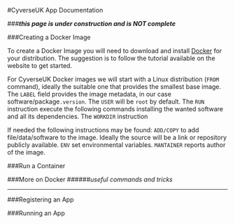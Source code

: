 #CyverseUK App Documentation

###**_this page is under construction and is NOT complete_**

###Creating a Docker Image

To create a Docker Image you will need to download and install <a href=https://www.docker.com/products/overview>Docker</a> for your distribution.
The suggestion is to follow the tutorial available on the website to get started.

For CyverseUK Docker images we will start with a Linux distribution (`FROM` command), ideally the suitable one that provides the smallest base image.
The `LABEL` field provides the image metadata, in our case software/package`.version`.
The `USER` will be `root` by default.
The `RUN` instruction execute the following commands installing the wanted software and all its dependencies.
The `WORKDIR` instruction 

If needed the following instructions may be found:
`ADD/COPY` to add file/data/software to the image. Ideally the source will be a link or repository publicly available.
`ENV` set environmental variables.
`MANTAINER` reports author of the image.

###Run a Container

###More on Docker
######_useful commands and tricks_

<hr>

###Registering an App

###Running an App
